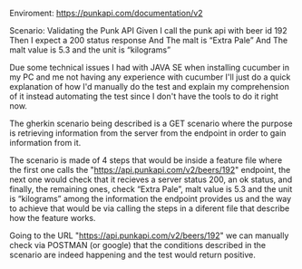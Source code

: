 Enviroment: https://punkapi.com/documentation/v2

Scenario: Validating the Punk API
Given I call the punk api with beer id 192
Then I expect a 200 status response
And The malt is “Extra Pale”
And The malt value is 5.3 and the unit is “kilograms”

Due some technical issues I had with JAVA SE when installing cucumber in my PC and me not having any experience with cucumber I'll just do a quick explanation of how I'd manually do the test and explain my comprehension of it instead automating the test since I don't have the tools to do it right now.

The gherkin scenario being described is a GET scenario where the purpose is retrieving information from the server from the endpoint in order to gain information from it.

The scenario is made of 4 steps that would be inside a feature file where the first one calls the "https://api.punkapi.com/v2/beers/192" endpoint, the next one would check that it recieves a server status 200, an ok status, and finally, the remaining ones, check “Extra Pale”, malt value is 5.3 and the unit is “kilograms” among the information the endpoint provides us and the way to achieve that would be via calling the steps in a diferent file that describe how the feature works.

Going to the URL "https://api.punkapi.com/v2/beers/192" we can manually check via POSTMAN (or google) that the conditions described in the scenario are indeed happening and the test would return positive.



